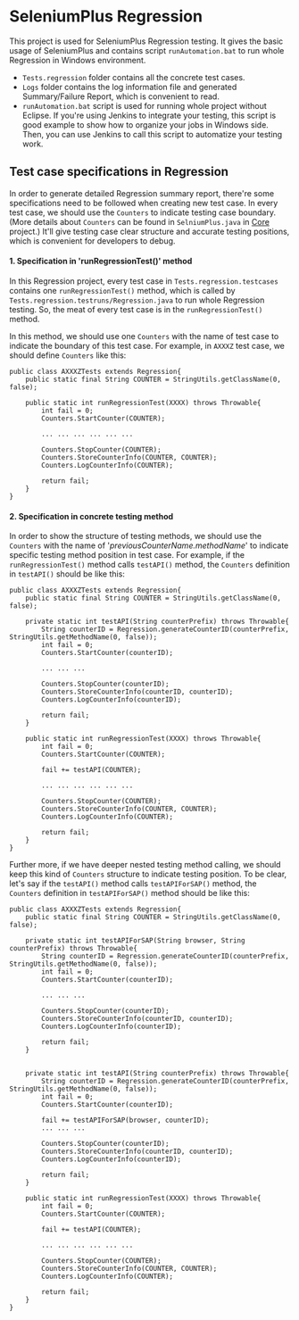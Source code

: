 # SeleniumPlus Regression

This project is used for SeleniumPlus Regression testing. It gives the basic usage of SeleniumPlus and contains script ```runAutomation.bat``` to run whole Regression in Windows environment.
* ```Tests.regression``` folder contains all the concrete test cases.
* ```Logs``` folder contains the log information file and generated Summary/Failure Report, which is convenient to read.
* ```runAutomation.bat``` script is used for running whole project without Eclipse. If you're using Jenkins to integrate your testing, this script is good example to show how to organize your jobs in Windows side. Then, you can use Jenkins to call this script to automatize your testing work.

## Test case specifications in Regression

In order to generate detailed Regression summary report, there're some specifications need to be followed when creating new test case. In every test case, we should use the ```Counters``` to indicate testing case boundary. (More details about ```Counters``` can be found in ```SelniumPlus.java``` in [Core](https://github.com/SAFSDEV/Core) project.) It'll give testing case clear structure and accurate testing positions, which is convenient for developers to debug.


#### 1. Specification in 'runRegressionTest()' method

In this Regression project, every test case in ```Tests.regression.testcases``` contains one ```runRegressionTest()``` method, which is called by ```Tests.regression.testruns/Regression.java``` to run whole Regression testing. So, the meat of every test case is in the ```runRegressionTest()``` method. 

In this method, we should use one ```Counters``` with the name of test case to indicate the boundary of this test case. For example, in ```AXXXZ``` test case, we should define ```Counters``` like this:

~~~~
public class AXXXZTests extends Regression{
    public static final String COUNTER = StringUtils.getClassName(0, false);

    public static int runRegressionTest(XXXX) throws Throwable{ 
        int fail = 0;
        Counters.StartCounter(COUNTER); 

        ... ... ... ... ... ...

        Counters.StopCounter(COUNTER);
        Counters.StoreCounterInfo(COUNTER, COUNTER);
        Counters.LogCounterInfo(COUNTER); 
        
        return fail;
    }
}
~~~~


#### 2. Specification in concrete testing method

In order to show the structure of testing methods, we should use the ```Counters``` with the name of '*previousCounterName.methodName*' to indicate specific testing method position in test case. For example, if the ```runRegressionTest()``` method calls ```testAPI()``` method, the ```Counters``` definition in ```testAPI()``` should be like this:

~~~~
public class AXXXZTests extends Regression{
    public static final String COUNTER = StringUtils.getClassName(0, false);
    
    private static int testAPI(String counterPrefix) throws Throwable{ 
        String counterID = Regression.generateCounterID(counterPrefix, StringUtils.getMethodName(0, false));
        int fail = 0;
        Counters.StartCounter(counterID);

        ... ... ... 

        Counters.StopCounter(counterID);
        Counters.StoreCounterInfo(counterID, counterID);
        Counters.LogCounterInfo(counterID);

        return fail;
    }

    public static int runRegressionTest(XXXX) throws Throwable{ 
        int fail = 0;
        Counters.StartCounter(COUNTER); 
        
        fail += testAPI(COUNTER);

        ... ... ... ... ... ...

        Counters.StopCounter(COUNTER);
        Counters.StoreCounterInfo(COUNTER, COUNTER);
        Counters.LogCounterInfo(COUNTER); 
        
        return fail;
    }
}
~~~~

Further more, if we have deeper nested testing method calling, we should keep this kind of ```Counters``` structure to indicate testing position. To be clear, let's say if the ```testAPI()``` method calls ```testAPIForSAP()``` method, the ```Counters``` definition in ```testAPIForSAP()``` method should be like this:

~~~~
public class AXXXZTests extends Regression{
    public static final String COUNTER = StringUtils.getClassName(0, false);
    
    private static int testAPIForSAP(String browser, String counterPrefix) throws Throwable{   
        String counterID = Regression.generateCounterID(counterPrefix, StringUtils.getMethodName(0, false));
        int fail = 0;
        Counters.StartCounter(counterID);

        ... ... ... 

        Counters.StopCounter(counterID);
        Counters.StoreCounterInfo(counterID, counterID);
        Counters.LogCounterInfo(counterID);

        return fail;
    }

    
    private static int testAPI(String counterPrefix) throws Throwable{ 
        String counterID = Regression.generateCounterID(counterPrefix, StringUtils.getMethodName(0, false));
        int fail = 0;
        Counters.StartCounter(counterID);

        fail += testAPIForSAP(browser, counterID);
        ... ... ... 

        Counters.StopCounter(counterID);
        Counters.StoreCounterInfo(counterID, counterID);
        Counters.LogCounterInfo(counterID);

        return fail;
    }

    public static int runRegressionTest(XXXX) throws Throwable{ 
        int fail = 0;
        Counters.StartCounter(COUNTER); 
        
        fail += testAPI(COUNTER);

        ... ... ... ... ... ...

        Counters.StopCounter(COUNTER);
        Counters.StoreCounterInfo(COUNTER, COUNTER);
        Counters.LogCounterInfo(COUNTER); 
        
        return fail;
    }
}
~~~~
